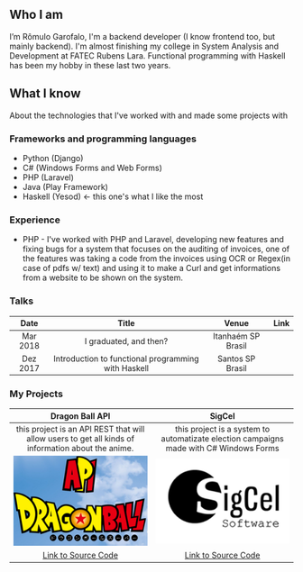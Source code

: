 ## Who I am

I’m Rômulo Garofalo, I'm a backend developer (I know frontend too, but mainly backend). I'm almost finishing my college in System Analysis and Development at FATEC Rubens Lara. Functional programming with Haskell has been my hobby in these last two years.

## What I know

About the technologies that I've worked with and made some projects with

### [](#header-4)Frameworks and programming languages

*   Python (Django)
*   C# (Windows Forms and Web Forms)
*   PHP (Laravel)
*   Java (Play Framework)
*   Haskell (Yesod) <- this one's what I like the most

### [](#header-4) Experience

* PHP - I've worked with PHP and Laravel, developing new features and fixing bugs for a system that focuses on the auditing of invoices, one of the features was taking a code from the invoices using OCR or Regex(in case of pdfs w/ text) and using it to make a Curl and get informations from a website to be shown on the system. 


### Talks

| Date      | Title                                             | Venue                 | Link                 |
|:---------:|:-------------------------------------------------:|:---------------------:|:--------------------:|
|Mar 2018   |I graduated, and then?                             |Itanhaém SP Brasil     |                      |
|Dez 2017   |Introduction to functional programming with Haskell|Santos SP Brasil       |                      |



### [](#header-4) My Projects

| Dragon Ball API                         |                  SigCel                |
|:---------------------------------------:|:--------------------------------------:|
|this project is an API REST that will allow users to get all kinds of information about the anime. | this project is a system to automatizate  election campaigns made with C# Windows Forms|
|![](/img/dbz.png) | ![](/img/func.png) |
|[Link to Source Code](https://github.com/romulogarofalo/Dragon-Ball-API)|[Link to Source Code](https://github.com/romulogarofalo/TCC-Sigcel)|
